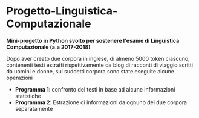 # Progetto-Linguistica-Computazionale
**Mini-progetto in Python svolto per sostenere l'esame di Linguistica Computazionale (a.a 2017-2018)**

Dopo aver creato due corpora in inglese, di almeno 5000 token ciascuno, contenenti testi estratti rispettivamente da blog di racconti di viaggio scritti da uomini e donne, sui suddetti corpora sono state eseguite alcune operazioni 
- **Programma 1**: confronto dei testi in base ad alcune informazioni statistiche 
- **Programma 2**: Estrazione di informazioni da ognuno dei due corpora separatamente
